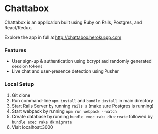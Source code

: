 # Chattabox

Chattabox is an application built using Ruby on Rails, Postgres, and React/Redux.

Explore the app in full at http://chattabox.herokuapp.com

### Features
* User sign-up & authentication using bcrypt and randomly generated session tokens
* Live chat and user-presence detection using Pusher

### Local Setup
1. Git clone
2. Run command-line `npm install` and `bundle install` in main directory
3. Start Rails Server by running `rails s` (make sure Postgres is running)
4. Start webpack by running `npm run webpack --watch`
5. Create database by running `bundle exec rake db:create` followed by `bundle exec rake db:migrate`
6. Visit localhost:3000
